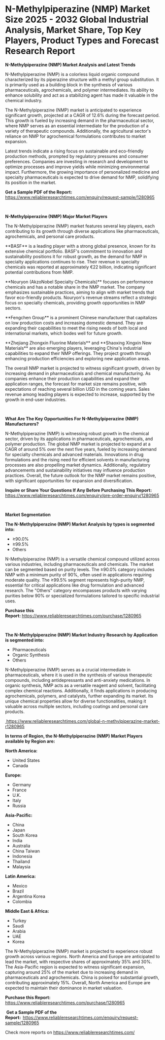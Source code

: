 <p><h1>N-Methylpiperazine (NMP) Market Size 2025 - 2032 Global Industrial Analysis, Market Share, Top Key Players, Product Types and Forecast Research Report</h1></p><p><strong>N-Methylpiperazine (NMP) Market Analysis and Latest Trends</strong></p>
<p><p>N-Methylpiperazine (NMP) is a colorless liquid organic compound characterized by its piperazine structure with a methyl group substitution. It is primarily used as a building block in the synthesis of various pharmaceuticals, agrochemicals, and polymer intermediates. Its ability to enhance solubility and act as a stabilizing agent has made it valuable in the chemical industry.</p><p>The N-Methylpiperazine (NMP) market is anticipated to experience significant growth, projected at a CAGR of 12.6% during the forecast period. This growth is fueled by increasing demand in the pharmaceutical sector, where NMP serves as an essential intermediate for the production of a variety of therapeutic compounds. Additionally, the agricultural sector's reliance on NMP for agrochemical formulations contributes to market expansion.</p><p>Latest trends indicate a rising focus on sustainable and eco-friendly production methods, prompted by regulatory pressures and consumer preferences. Companies are investing in research and development to optimize processes and improve yields while minimizing environmental impact. Furthermore, the growing importance of personalized medicine and specialty pharmaceuticals is expected to drive demand for NMP, solidifying its position in the market.</p></p>
<p><strong>Get a Sample PDF of the Report:&nbsp;</strong> <a href="https://www.reliableresearchtimes.com/enquiry/request-sample/1280965?utm_campaign=3269&utm_medium=2&utm_source=Github&utm_content=ia&utm_term=24032025&utm_id=n-methylpiperazine-nmp">https://www.reliableresearchtimes.com/enquiry/request-sample/1280965</a></p>
<p>&nbsp;</p>
<p><strong>N-Methylpiperazine (NMP) Major Market Players</strong></p>
<p><p>The N-Methylpiperazine (NMP) market features several key players, each contributing to its growth through diverse applications like pharmaceuticals, agrochemicals, and personal care products. </p><p>**BASF** is a leading player with a strong global presence, known for its extensive chemical portfolio. BASF's commitment to innovation and sustainability positions it for robust growth, as the demand for NMP in specialty applications continues to rise. Their revenue in specialty chemicals was reported at approximately €22 billion, indicating significant potential contributions from NMP.</p><p>**Nouryon (AkzoNobel Specialty Chemicals)** focuses on performance chemicals and has a notable share in the NMP market. The company emphasizes sustainable practices, aiming to align with market trends that favor eco-friendly products. Nouryon's revenue streams reflect a strategic focus on specialty chemicals, providing growth opportunities in NMP sectors.</p><p>**Fengchen Group** is a prominent Chinese manufacturer that capitalizes on low production costs and increasing domestic demand. They are expanding their capabilities to meet the rising needs of both local and international markets, which bodes well for future growth.</p><p>**Zhejiang Zhongxin Fluorine Materials** and **Shaoxing Xingxin New Materials** are also emerging players, leveraging China's industrial capabilities to expand their NMP offerings. They project growth through enhancing production efficiencies and exploring new application areas.</p><p>The overall NMP market is projected to witness significant growth, driven by increasing demand in pharmaceuticals and chemical manufacturing. As companies enhance their production capabilities and expand their application ranges, the forecast for market size remains positive, with expectations of reaching several billion USD in the coming years. Sales revenue among leading players is expected to increase, supported by the growth in end-user industries.</p></p>
<p>&nbsp;</p>
<p><strong>What Are The Key Opportunities For N-Methylpiperazine (NMP) Manufacturers?</strong></p>
<p><p>N-Methylpiperazine (NMP) is witnessing robust growth in the chemical sector, driven by its applications in pharmaceuticals, agrochemicals, and polymer production. The global NMP market is projected to expand at a CAGR of around 5% over the next five years, fueled by increasing demand for specialty chemicals and advanced materials. Innovations in drug formulations and the rising need for efficient solvents in manufacturing processes are also propelling market dynamics. Additionally, regulatory advancements and sustainability initiatives may influence production practices. Overall, the future outlook for the NMP market remains positive, with significant opportunities for expansion and diversification.</p></p>
<p><strong>Inquire or Share Your Questions If Any Before Purchasing This Report:</strong> <a href="https://www.reliableresearchtimes.com/enquiry/pre-order-enquiry/1280965?utm_campaign=3269&utm_medium=2&utm_source=Github&utm_content=ia&utm_term=24032025&utm_id=n-methylpiperazine-nmp">https://www.reliableresearchtimes.com/enquiry/pre-order-enquiry/1280965</a></p>
<p>&nbsp;</p>
<p><strong>Market Segmentation</strong></p>
<p><strong>The N-Methylpiperazine (NMP) Market Analysis by types is segmented into:</strong></p>
<p><ul><li>≥90.0%</li><li>≥99.5%</li><li>Others</li></ul></p>
<p><p>N-Methylpiperazine (NMP) is a versatile chemical compound utilized across various industries, including pharmaceuticals and chemicals. The market can be segmented based on purity levels. The ≥90.0% category includes NMP with a minimum purity of 90%, often used in applications requiring moderate quality. The ≥99.5% segment represents high-purity NMP, essential for critical applications like drug formulation and advanced research. The "Others" category encompasses products with varying purities below 90% or specialized formulations tailored to specific industrial uses.</p></p>
<p><strong>Purchase this Report:&nbsp;</strong><a href="https://www.reliableresearchtimes.com/purchase/1280965?utm_campaign=3269&utm_medium=2&utm_source=Github&utm_content=ia&utm_term=24032025&utm_id=n-methylpiperazine-nmp">https://www.reliableresearchtimes.com/purchase/1280965</a></p>
<p>&nbsp;</p>
<p><strong>The N-Methylpiperazine (NMP) Market Industry Research by Application is segmented into:</strong></p>
<p><ul><li>Pharmaceuticals</li><li>Organic Synthesis</li><li>Others</li></ul></p>
<p><p>N-Methylpiperazine (NMP) serves as a crucial intermediate in pharmaceuticals, where it is used in the synthesis of various therapeutic compounds, including antidepressants and anti-anxiety medications. In organic synthesis, NMP acts as a versatile reagent and solvent, facilitating complex chemical reactions. Additionally, it finds applications in producing agrochemicals, polymers, and catalysts, further expanding its market. Its unique chemical properties allow for diverse functionalities, making it valuable across multiple sectors, including coatings and personal care products.</p></p>
<p><a href="https://www.reliableresearchtimes.com/global-n-methylpiperazine-market-r1280965?utm_campaign=3269&utm_medium=2&utm_source=Github&utm_content=ia&utm_term=24032025&utm_id=n-methylpiperazine-nmp">&nbsp;https://www.reliableresearchtimes.com/global-n-methylpiperazine-market-r1280965</a></p>
<p><strong>In terms of Region, the N-Methylpiperazine (NMP) Market Players available by Region are:</strong></p>
<p>
    <p> <strong> North America: </strong>
        <ul>
            <li>United States</li>
            <li>Canada</li>
        </ul>
        </p> 
    <p> <strong> Europe: </strong>
        <ul>
            <li>Germany</li>
            <li>France</li>
            <li>U.K.</li>
            <li>Italy</li>
            <li>Russia</li>
        </ul>
        </p> 
    <p> <strong> Asia-Pacific: </strong>
        <ul>
            <li>China</li>
            <li>Japan</li>
            <li>South Korea</li>
            <li>India</li>
            <li>Australia</li>
            <li>China Taiwan</li>
            <li>Indonesia</li>
            <li>Thailand</li>
            <li>Malaysia</li>
        </ul>
        </p> 
    <p> <strong> Latin America: </strong>
        <ul>
            <li>Mexico</li>
            <li>Brazil</li>
            <li>Argentina Korea</li>
            <li>Colombia</li>
        </ul>
        </p> 
    <p> <strong> Middle East & Africa: </strong>
        <ul>
            <li>Turkey</li>
            <li>Saudi</li>
            <li>Arabia</li>
            <li>UAE</li>
            <li>Korea</li>
        </ul>
    </p>
    </p>
<p><p>The N-Methylpiperazine (NMP) market is projected to experience robust growth across various regions. North America and Europe are anticipated to lead the market, with respective shares of approximately 35% and 30%. The Asia-Pacific region is expected to witness significant expansion, capturing around 25% of the market due to increasing demand in pharmaceuticals and agrochemicals. China is poised for substantial growth, contributing approximately 15%. Overall, North America and Europe are expected to maintain their dominance in market valuation.</p></p>
<p><strong>Purchase this Report: </strong><a href="https://www.reliableresearchtimes.com/purchase/1280965?utm_campaign=3269&utm_medium=2&utm_source=Github&utm_content=ia&utm_term=24032025&utm_id=n-methylpiperazine-nmp">https://www.reliableresearchtimes.com/purchase/1280965</a></p>
<p>&nbsp;<strong>Get a Sample PDF of the Report:&nbsp;&nbsp;</strong><a href="https://www.reliableresearchtimes.com/enquiry/request-sample/1280965?utm_campaign=3269&utm_medium=2&utm_source=Github&utm_content=ia&utm_term=24032025&utm_id=n-methylpiperazine-nmp">https://www.reliableresearchtimes.com/enquiry/request-sample/1280965</a></p>
<p><strong></strong></p>
<p>Check more reports on <a href="https://www.reliableresearchtimes.com/?utm_campaign=3269&utm_medium=2&utm_source=Github&utm_content=ia&utm_term=24032025&utm_id=n-methylpiperazine-nmp">https://www.reliableresearchtimes.com/</a></p>